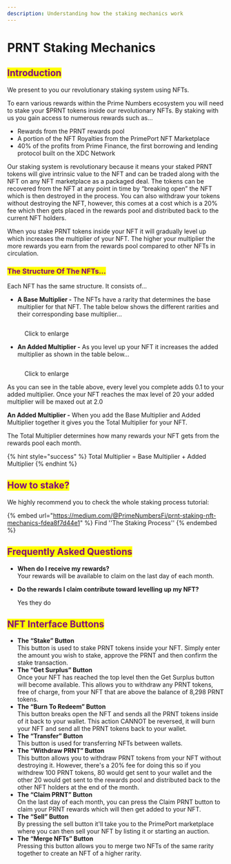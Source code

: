 ```yaml
---
description: Understanding how the staking mechanics work
---
```


# PRNT Staking Mechanics

## <mark style="color:purple;">Introduction</mark> <a href="#id-5932" id="id-5932"></a>

We present to you our revolutionary staking system using NFTs.

To earn various rewards within the Prime Numbers ecosystem you will need to stake your $PRNT tokens inside our revolutionary NFTs. By staking with us you gain access to numerous rewards such as...

* Rewards from the PRNT rewards pool
* A portion of the NFT Royalties from the PrimePort NFT Marketplace
* 40% of the profits from Prime Finance, the first borrowing and lending protocol built on the XDC Network

Our staking system is revolutionary because it means your staked PRNT tokens will give intrinsic value to the NFT and can be traded along with the NFT on any NFT marketplace as a packaged deal. The tokens can be recovered from the NFT at any point in time by “breaking open” the NFT which is then destroyed in the process. You can also withdraw your tokens without destroying the NFT, however, this comes at a cost which is a 20% fee which then gets placed in the rewards pool and distributed back to the current NFT holders.

When you stake PRNT tokens inside your NFT it will gradually level up which increases the multiplier of your NFT. The higher your multiplier the more rewards you earn from the rewards pool compared to other NFTs in circulation.

### <mark style="color:purple;">The Structure Of The NFTs…</mark> <a href="#d7e3" id="d7e3"></a>

Each NFT has the same structure. It consists of…

* **A Base Multiplier -** The NFTs have a rarity that determines the base multiplier for that NFT. The table below shows the different rarities and their corresponding base multiplier…

<figure><img src="../../../.gitbook/assets/5 (1).jpg" alt=""><figcaption><p>Click to enlarge</p></figcaption></figure>

* **An Added Multiplier -** As you level up your NFT it increases the added multiplier as shown in the table below…

<figure><img src="../../../.gitbook/assets/Elementos Whitepaper.jpg" alt=""><figcaption><p>Click to enlarge</p></figcaption></figure>

As you can see in the table above, every level you complete adds 0.1 to your added multiplier. Once your NFT reaches the max level of 20 your added multiplier will be maxed out at 2.0

**An Added Multiplier -** When you add the Base Multiplier and Added Multiplier together it gives you the Total Multiplier for your NFT.&#x20;

The Total Multiplier determines how many rewards your NFT gets from the rewards pool each month.

{% hint style="success" %}
Total Multiplier = Base Multiplier + Added Multiplier
{% endhint %}

## <mark style="color:purple;">How to stake?</mark> <a href="#id-21ca" id="id-21ca"></a>

We highly recommend you to check the whole staking process tutorial:

{% embed url="https://medium.com/@PrimeNumbersFi/prnt-staking-nft-mechanics-fdea8f7d44e1" %}
Find ''The Staking Process''
{% endembed %}

## <mark style="color:purple;">Frequently Asked Questions</mark> <a href="#a7be" id="a7be"></a>

* **When do I receive my rewards?**\
  Your rewards will be available to claim on the last day of each month.
*   **Do the rewards I claim contribute toward levelling up my NFT?**

    Yes they do

## <mark style="color:purple;">NFT Interface Buttons</mark> <a href="#id-9afb" id="id-9afb"></a>

* **The “Stake” Button**\
  This button is used to stake PRNT tokens inside your NFT. Simply enter the amount you wish to stake, approve the PRNT and then confirm the stake transaction.
* **The “Get Surplus” Button**\
  Once your NFT has reached the top level then the Get Surplus button will become available. This allows you to withdraw any PRNT tokens, free of charge, from your NFT that are above the balance of 8,298 PRNT tokens.
* **The “Burn To Redeem” Button**\
  This button breaks open the NFT and sends all the PRNT tokens inside of it back to your wallet. This action CANNOT be reversed, it will burn your NFT and send all the PRNT tokens back to your wallet.
* **The “Transfer” Button**\
  This button is used for transferring NFTs between wallets.
* **The “Withdraw PRNT” Button**\
  This button allows you to withdraw PRNT tokens from your NFT without destroying it. However, there's a 20% fee for doing this so if you withdrew 100 PRNT tokens, 80 would get sent to your wallet and the other 20 would get sent to the rewards pool and distributed back to the other NFT holders at the end of the month.
* **The “Claim PRNT” Button**\
  On the last day of each month, you can press the Claim PRNT button to claim your PRNT rewards which will then get added to your NFT.
* **The “Sell” Button**\
  By pressing the sell button it'll take you to the PrimePort marketplace where you can then sell your NFT by listing it or starting an auction.
* **The “Merge NFTs” Button**\
  Pressing this button allows you to merge two NFTs of the same rarity together to create an NFT of a higher rarity.
